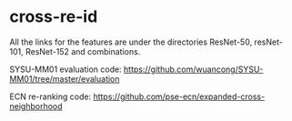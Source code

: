 # cross-re-id

All the links for the features are under the directories ResNet-50, resNet-101, ResNet-152 and combinations.

SYSU-MM01 evaluation code: https://github.com/wuancong/SYSU-MM01/tree/master/evaluation

ECN re-ranking code: https://github.com/pse-ecn/expanded-cross-neighborhood
